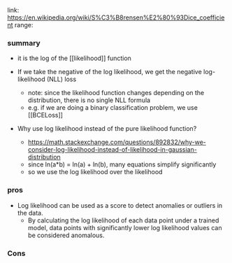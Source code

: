 link: https://en.wikipedia.org/wiki/S%C3%B8rensen%E2%80%93Dice_coefficient
range: 
### summary
- it is the log of the [[likelihood]] function
- If we take the negative of the log likelihood, we get the negative log-likelihood (NLL) loss
	- note: since the likelihood function changes depending on the distribution, there is no single NLL formula
	- e.g. if we are doing a binary classification problem, we use [[BCELoss]]

- Why use log likelihood instead of the pure likelihood function?
	- https://math.stackexchange.com/questions/892832/why-we-consider-log-likelihood-instead-of-likelihood-in-gaussian-distribution
	- since ln(a\*b) = ln(a) + ln(b), many equations simplify significantly
	- so we use the log likelihood over the likelihood
### pros
- Log likelihood can be used as a score to detect anomalies or outliers in the data.
	- By calculating the log likelihood of each data point under a trained model, data points with significantly lower log likelihood values can be considered anomalous.

### Cons
